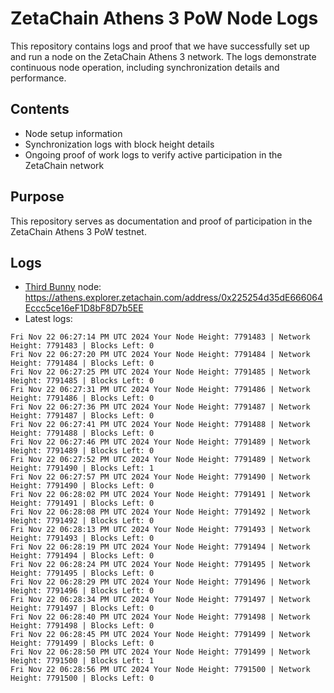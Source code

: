 # ZetaChain Athens 3 PoW Node Logs
This repository contains logs and proof that we have successfully set up and run a node on the ZetaChain Athens 3 network. The logs demonstrate continuous node operation, including synchronization details and performance.

## Contents
- Node setup information
- Synchronization logs with block height details
- Ongoing proof of work logs to verify active participation in the ZetaChain network

## Purpose
This repository serves as documentation and proof of participation in the ZetaChain Athens 3 PoW testnet.

## Logs

- [Third Bunny](https://thirdbunny.xyz/) node: https://athens.explorer.zetachain.com/address/0x225254d35dE666064Eccc5ce16eF1D8bF8D7b5EE
- Latest logs:
```
Fri Nov 22 06:27:14 PM UTC 2024 Your Node Height: 7791483 | Network Height: 7791483 | Blocks Left: 0
Fri Nov 22 06:27:20 PM UTC 2024 Your Node Height: 7791484 | Network Height: 7791484 | Blocks Left: 0
Fri Nov 22 06:27:25 PM UTC 2024 Your Node Height: 7791485 | Network Height: 7791485 | Blocks Left: 0
Fri Nov 22 06:27:31 PM UTC 2024 Your Node Height: 7791486 | Network Height: 7791486 | Blocks Left: 0
Fri Nov 22 06:27:36 PM UTC 2024 Your Node Height: 7791487 | Network Height: 7791487 | Blocks Left: 0
Fri Nov 22 06:27:41 PM UTC 2024 Your Node Height: 7791488 | Network Height: 7791488 | Blocks Left: 0
Fri Nov 22 06:27:46 PM UTC 2024 Your Node Height: 7791489 | Network Height: 7791489 | Blocks Left: 0
Fri Nov 22 06:27:52 PM UTC 2024 Your Node Height: 7791489 | Network Height: 7791490 | Blocks Left: 1
Fri Nov 22 06:27:57 PM UTC 2024 Your Node Height: 7791490 | Network Height: 7791490 | Blocks Left: 0
Fri Nov 22 06:28:02 PM UTC 2024 Your Node Height: 7791491 | Network Height: 7791491 | Blocks Left: 0
Fri Nov 22 06:28:08 PM UTC 2024 Your Node Height: 7791492 | Network Height: 7791492 | Blocks Left: 0
Fri Nov 22 06:28:13 PM UTC 2024 Your Node Height: 7791493 | Network Height: 7791493 | Blocks Left: 0
Fri Nov 22 06:28:19 PM UTC 2024 Your Node Height: 7791494 | Network Height: 7791494 | Blocks Left: 0
Fri Nov 22 06:28:24 PM UTC 2024 Your Node Height: 7791495 | Network Height: 7791495 | Blocks Left: 0
Fri Nov 22 06:28:29 PM UTC 2024 Your Node Height: 7791496 | Network Height: 7791496 | Blocks Left: 0
Fri Nov 22 06:28:34 PM UTC 2024 Your Node Height: 7791497 | Network Height: 7791497 | Blocks Left: 0
Fri Nov 22 06:28:40 PM UTC 2024 Your Node Height: 7791498 | Network Height: 7791498 | Blocks Left: 0
Fri Nov 22 06:28:45 PM UTC 2024 Your Node Height: 7791499 | Network Height: 7791499 | Blocks Left: 0
Fri Nov 22 06:28:50 PM UTC 2024 Your Node Height: 7791499 | Network Height: 7791500 | Blocks Left: 1
Fri Nov 22 06:28:56 PM UTC 2024 Your Node Height: 7791500 | Network Height: 7791500 | Blocks Left: 0
```
